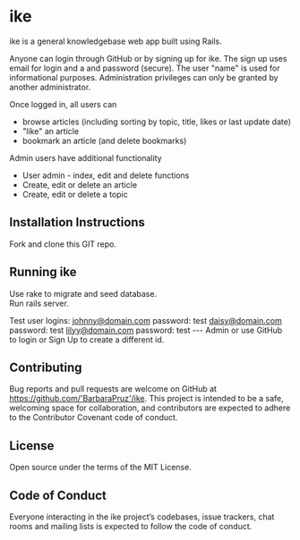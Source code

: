 # ike
ike is a general knowledgebase web app built using Rails.

Anyone can login through GitHub or by signing up for ike.  The sign up uses email for login and a and password (secure).  The user "name" is used for informational purposes.  Administration privileges can only be granted by another administrator.

Once logged in, all users can 
- browse articles (including sorting by topic, title, likes or last update date)
- "like" an article
- bookmark an article (and delete bookmarks)

Admin users have additional functionality
- User admin - index, edit and delete functions
- Create, edit or delete an article
- Create, edit or delete a topic

Installation Instructions
-------------------------
Fork and clone this GIT repo.

Running ike
------------------
Use rake to migrate and seed database.   
Run rails server.

Test user logins:
    johnny@domain.com  password: test
    daisy@domain.com password: test
    lilyy@domain.com password: test  --- Admin
or use GitHub to login or Sign Up to create a different id.

Contributing
------------
Bug reports and pull requests are welcome on GitHub at https://github.com/'BarbaraPruz'/ike. This project is intended to be a safe, welcoming space for collaboration, and contributors are expected to adhere to the Contributor Covenant code of conduct.

License
-------
Open source under the terms of the MIT License.

Code of Conduct
---------------
Everyone interacting in the ike project’s codebases, issue trackers, chat rooms and mailing lists is expected to follow the code of conduct.

